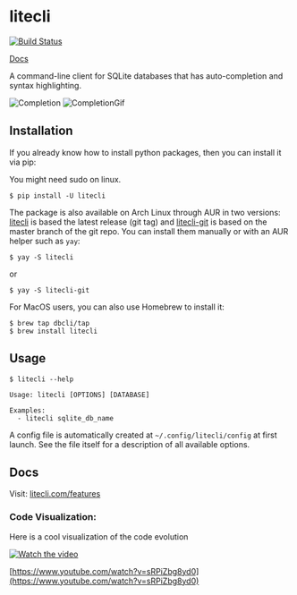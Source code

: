 # litecli

[![Build Status](https://travis-ci.org/dbcli/litecli.svg?branch=master)](https://travis-ci.org/dbcli/litecli)

[Docs](https://litecli.com)

A command-line client for SQLite databases that has auto-completion and syntax highlighting.

![Completion](screenshots/litecli.png)
![CompletionGif](screenshots/litecli.gif)

## Installation

If you already know how to install python packages, then you can install it via pip:

You might need sudo on linux.

```
$ pip install -U litecli
```

The package is also available on Arch Linux through AUR in two versions: [litecli](https://aur.archlinux.org/packages/litecli/) is based the latest release (git tag) and [litecli-git](https://aur.archlinux.org/packages/litecli-git/) is based on the master branch of the git repo. You can install them manually or with an AUR helper such as `yay`:

```
$ yay -S litecli
```
or

```
$ yay -S litecli-git
```

For MacOS users, you can also use Homebrew to install it:

```
$ brew tap dbcli/tap
$ brew install litecli
```

## Usage

    $ litecli --help
    
    Usage: litecli [OPTIONS] [DATABASE]

    Examples:
      - litecli sqlite_db_name

A config file is automatically created at `~/.config/litecli/config` at first launch. See the file itself for a description of all available options.

## Docs

Visit: [litecli.com/features](https://litecli.com/features)

### Code Visualization:

Here is a cool visualization of the code evolution

 [![Watch the video](https://img.youtube.com/vi/sRPiZbg8yd0/0.jpg)](https://www.youtube.com/watch?v=sRPiZbg8yd0)

 [https://www.youtube.com/watch?v=sRPiZbg8yd0](https://www.youtube.com/watch?v=sRPiZbg8yd0)

